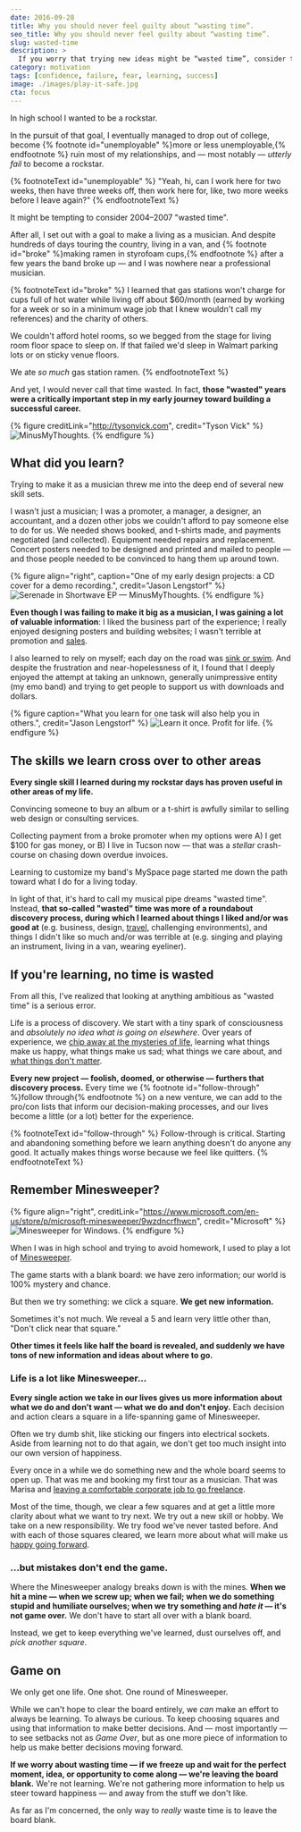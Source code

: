```yaml
---
date: 2016-09-28
title: Why you should never feel guilty about “wasting time”.
seo_title: Why you should never feel guilty about “wasting time”.
slug: wasted-time
description: >
  If you worry that trying new ideas might be “wasted time”, consider this: I lived in a van and wore eyeliner for two years — and I owe my career to it.
category: motivation
tags: [confidence, failure, fear, learning, success]
image: ./images/play-it-safe.jpg
cta: focus
---
```


In high school I wanted to be a rockstar.

In the pursuit of that goal, I eventually managed to drop out of college, become {% footnote id="unemployable" %}more or less unemployable,{% endfootnote %} ruin most of my relationships, and — most notably — _utterly fail_ to become a rockstar.

{% footnoteText id="unemployable" %}
"Yeah, hi, can I work here for two weeks, then have three weeks off, then work here for, like, two more weeks before I leave again?"
{% endfootnoteText %}

It might be tempting to consider 2004–2007 "wasted time".

After all, I set out with a goal to make a living as a musician. And despite hundreds of days touring the country, living in a van, and {% footnote id="broke" %}making ramen in styrofoam cups,{% endfootnote %} after a few years the band broke up — and I was nowhere near a professional musician.

{% footnoteText id="broke" %}
I learned that gas stations won't charge for cups full of hot water while living off about $60/month (earned by working for a week or so in a minimum wage job that I knew wouldn't call my references) and the charity of others.

We couldn't afford hotel rooms, so we begged from the stage for living room floor space to sleep on. If that failed we'd sleep in Walmart parking lots or on sticky venue floors.

We ate _so much_ gas station ramen.
{% endfootnoteText %}

And yet, I would never call that time wasted. In fact, **those "wasted" years were a critically important step in my early journey toward building a successful career.**

{% figure creditLink="http://tysonvick.com", credit="Tyson Vick" %}
![MinusMyThoughts.](./images/minusmythoughts.jpg)
{% endfigure %}

## What did you learn?

Trying to make it as a musician threw me into the deep end of several new skill sets.

I wasn't just a musician; I was a promoter, a manager, a designer, an accountant, and a dozen other jobs we couldn't afford to pay someone else to do for us. We needed shows booked, and t-shirts made, and payments negotiated (and collected). Equipment needed repairs and replacement. Concert posters needed to be designed and printed and mailed to people — and those people needed to be convinced to hang them up around town.

{% figure
  align="right",
  caption="One of my early design projects: a CD cover for a demo recording.",
  credit="Jason Lengstorf"
%}
![Serenade in Shortwave EP — MinusMyThoughts.](./images/serenade-in-shortwave.jpg)
{% endfigure %}

**Even though I was failing to make it big as a musician, I was gaining a lot of valuable information**: I liked the business part of the experience; I really enjoyed designing posters and building websites; I wasn't terrible at promotion and [sales](https://lengstorf.com/how-to-sell-without-selling).

I also learned to rely on myself; each day on the road was [sink or swim](https://lengstorf.com/set-yourself-on-fire). And despite the frustration and near-hopelessness of it, I found that I deeply enjoyed the attempt at taking an unknown, generally unimpressive entity (my emo band) and trying to get people to support us with downloads and dollars.

{% figure
  caption="What you learn for one task will also help you in others.",
  credit="Jason Lengstorf"
%}
![Learn it once. Profit for life.](./images/skill-crossover.jpg)
{% endfigure %}

## The skills we learn cross over to other areas

**Every single skill I learned during my rockstar days has proven useful in other areas of my life.**

Convincing someone to buy an album or a t-shirt is awfully similar to selling web design or consulting services.

Collecting payment from a broke promoter when my options were A) I get $100 for gas money, or B) I live in Tucson now — that was a _stellar_ crash-course on chasing down overdue invoices.

Learning to customize my band's MySpace page started me down the path toward what I do for a living today.

In light of that, it's hard to call my musical pipe dreams "wasted time". Instead, **that so-called "wasted" time was more of a roundabout discovery process, during which I learned about things I liked and/or was good at** (e.g. business, design, [travel](https://lengstorf.com/remote-work-travel), challenging environments), and things I didn't like so much and/or was terrible at (e.g. singing and playing an instrument, living in a van, wearing eyeliner).

## If you're learning, no time is wasted

From all this, I've realized that looking at anything ambitious as "wasted time" is a serious error.

Life is a process of discovery. We start with a tiny spark of consciousness and _absolutely no idea what is going on elsewhere_. Over years of experience, we [chip away at the mysteries of life](https://lengstorf.com/growing-up-vs-growing-older), learning what things make us happy, what things make us sad; what things we care about, and [what things don't matter](https://lengstorf.com/taste-doesnt-matter).

**Every new project — foolish, doomed, or otherwise — furthers that discovery process.** Every time we {% footnote id="follow-through" %}follow through{% endfootnote %} on a new venture, we can add to the pro/con lists that inform our decision-making processes, and our lives become a little (or a lot) better for the experience.

{% footnoteText id="follow-through" %}
Follow-through is critical. Starting and abandoning something before we learn anything doesn't do anyone any good. It actually makes things worse because we feel like quitters.
{% endfootnoteText %}

## Remember Minesweeper?

{% figure
  align="right",
  creditLink="https://www.microsoft.com/en-us/store/p/microsoft-minesweeper/9wzdncrfhwcn",
  credit="Microsoft"
%}
![Minesweeper for Windows.](./images/minesweeper.jpg)
{% endfigure %}

When I was in high school and trying to avoid homework, I used to play a lot of [Minesweeper](https://www.microsoft.com/en-us/store/p/microsoft-minesweeper/9wzdncrfhwcn).

The game starts with a blank board: we have zero information; our world is 100% mystery and chance.

But then we try something: we click a square. **We get new information.**

Sometimes it's not much. We reveal a 5 and learn very little other than, "Don't click near that square."

**Other times it feels like half the board is revealed, and suddenly we have tons of new information and ideas about where to go.**

### Life is a lot like Minesweeper...

**Every single action we take in our lives gives us more information about what we do and don't want — what we do and don't enjoy.** Each decision and action clears a square in a life-spanning game of Minesweeper.

Often we try dumb shit, like sticking our fingers into electrical sockets. Aside from learning not to do that again, we don't get too much insight into our own version of happiness.

Every once in a while we do something new and the whole board seems to open up. That was me and booking my first tour as a musician. That was Marisa and [leaving a comfortable corporate job to go freelance](http://thenuschool.com/how-to-get-over-fear/).

Most of the time, though, we clear a few squares and at get a little more clarity about what we want to try next. We try out a new skill or hobby. We take on a new responsibility. We try food we've never tasted before. And with each of those squares cleared, we learn more about what will make us [happy going forward](https://lengstorf.com/finding-happiness).

### ...but mistakes don't end the game.

Where the Minesweeper analogy breaks down is with the mines. **When we hit a mine — when we screw up; when we fail; when we do something stupid and humiliate ourselves; when we try something and _hate it_ — it's not game over.** We don't have to start all over with a blank board.

Instead, we get to keep everything we've learned, dust ourselves off, and _pick another square_.

## Game on

We only get one life. One shot. One round of Minesweeper.

While we can't hope to clear the board entirely, we _can_ make an effort to always be learning. To always be curious. To keep choosing squares and using that information to make better decisions. And — most importantly — to see setbacks not as _Game Over_, but as one more piece of information to help us make better decisions moving forward.

**If we worry about wasting time — if we freeze up and wait for the perfect moment, idea, or opportunity to come along — we're leaving the board blank.** We're not learning. We're not gathering more information to help us steer toward happiness — and away from the stuff we don't like.

As far as I'm concerned, the only way to _really_ waste time is to leave the board blank.
